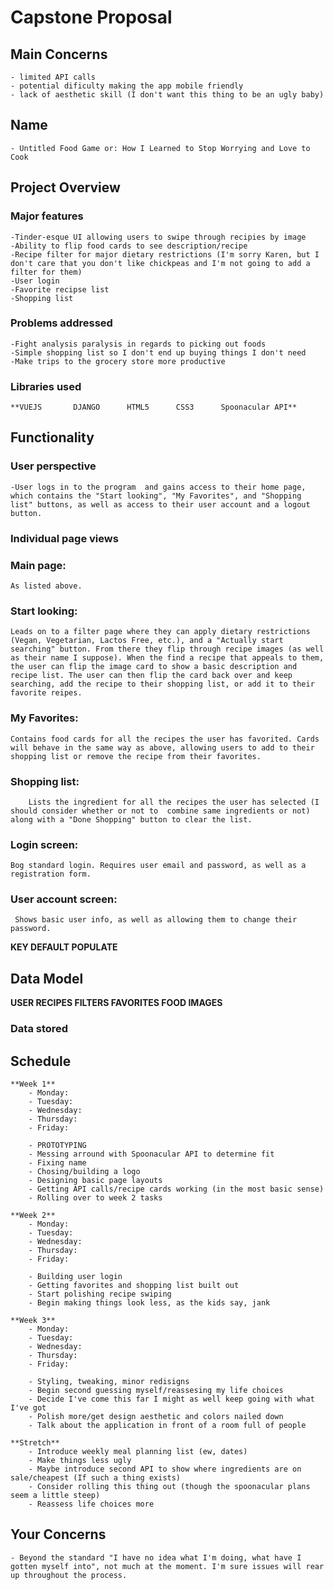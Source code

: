 # Capstone Proposal
    

## Main Concerns
    - limited API calls
    - potential dificulty making the app mobile friendly
    - lack of aesthetic skill (I don't want this thing to be an ugly baby)

## Name
    - Untitled Food Game or: How I Learned to Stop Worrying and Love to Cook

## Project Overview
    
### Major features 
    -Tinder-esque UI allowing users to swipe through recipies by image
    -Ability to flip food cards to see description/recipe
    -Recipe filter for major dietary restrictions (I'm sorry Karen, but I don't care that you don't like chickpeas and I'm not going to add a filter for them)
    -User login
    -Favorite recipse list
    -Shopping list


### Problems addressed 
    -Fight analysis paralysis in regards to picking out foods
    -Simple shopping list so I don't end up buying things I don't need
    -Make trips to the grocery store more productive

### Libraries used
    **VUEJS       DJANGO      HTML5      CSS3      Spoonacular API**

## Functionality
    

### User perspective
    -User logs in to the program  and gains access to their home page, which contains the "Start looking", "My Favorites", and "Shopping list" buttons, as well as access to their user account and a logout button.

### Individual page views
### Main page:
    As listed above.
### Start looking: 
    Leads on to a filter page where they can apply dietary restrictions (Vegan, Vegetarian, Lactos Free, etc.), and a "Actually start searching" button. From there they flip through recipe images (as well as their name I suppose). When the find a recipe that appeals to them, the user can flip the image card to show a basic description and recipe list. The user can then flip the card back over and keep searching, add the recipe to their shopping list, or add it to their favorite reipes.
### My Favorites: 
    Contains food cards for all the recipes the user has favorited. Cards will behave in the same way as above, allowing users to add to their shopping list or remove the recipe from their favorites.
### Shopping list: 
        Lists the ingredient for all the recipes the user has selected (I should consider whether or not to  combine same ingredients or not) along with a "Done Shopping" button to clear the list.
### Login screen: 
    Bog standard login. Requires user email and password, as well as a registration form.
### User account screen:
     Shows basic user info, as well as allowing them to change their password.

**KEY DEFAULT POPULATE**
    <!-- Models, Views, Data -->

## Data Model

**USER   RECIPES   FILTERS   FAVORITES   FOOD IMAGES**

### Data stored


## Schedule

    **Week 1**
        - Monday:
        - Tuesday:
        - Wednesday:
        - Thursday:
        - Friday:

        - PROTOTYPING
        - Messing arround with Spoonacular API to determine fit 
        - Fixing name
        - Chosing/building a logo
        - Designing basic page layouts
        - Getting API calls/recipe cards working (in the most basic sense)
        - Rolling over to week 2 tasks

    **Week 2**
        - Monday:
        - Tuesday:
        - Wednesday:
        - Thursday:
        - Friday:

        - Building user login
        - Getting favorites and shopping list built out
        - Start polishing recipe swiping
        - Begin making things look less, as the kids say, jank

    **Week 3**
        - Monday:
        - Tuesday:
        - Wednesday:
        - Thursday:
        - Friday:

        - Styling, tweaking, minor redisigns
        - Begin second guessing myself/reassesing my life choices
        - Decide I've come this far I might as well keep going with what I've got
        - Polish more/get design aesthetic and colors nailed down
        - Talk about the application in front of a room full of people

    **Stretch**
        - Introduce weekly meal planning list (ew, dates)
        - Make things less ugly
        - Maybe introduce second API to show where ingredients are on sale/cheapest (If such a thing exists)
        - Consider rolling this thing out (though the spoonacular plans seem a little steep)
        - Reassess life choices more


## Your Concerns
    - Beyond the standard "I have no idea what I'm doing, what have I gotten myself into", not much at the moment. I'm sure issues will rear up throughout the process.